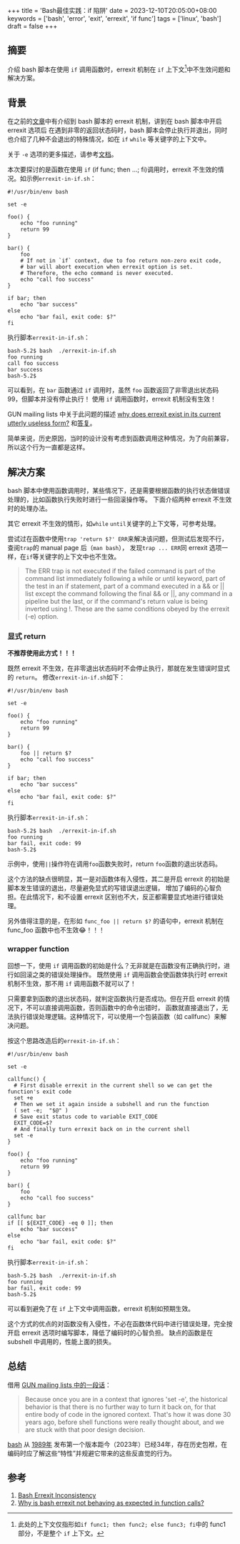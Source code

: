 +++
title = 'Bash最佳实践：if 陷阱'
date = 2023-12-10T20:05:00+08:00
keywords = ['bash', 'error', 'exit', 'errexit', 'if func']
tags = ['linux', 'bash']
draft = false
+++

## 摘要

介绍 bash 脚本在使用 `if` 调用函数时，errexit 机制在 `if` 上下文[^1]中不生效问题和解决方案。

[^1]: 此处的上下文仅指形如`if func1; then func2; else func3; fi`中的 func1 部分，不是整个 `if` 上下文。

## 背景

在之前的[文章](/bash/stop-when-error)中有介绍到 bash 脚本的 errexit 机制，讲到在 bash 脚本中开启 errexit 选项后
在遇到非零的返回状态码时，bash 脚本会停止执行并退出，同时也介绍了几种不会退出的特殊情况，如在 `if` `while` 等关键字的上下文中。

关于 `-e` 选项的更多描述，请参考[文档](https://www.gnu.org/software/bash/manual/html_node/The-Set-Builtin.html)。

本次要探讨的是函数在使用 `if` (if func; then ...; fi)调用时，errexit 不生效的情况。如示例`errexit-in-if.sh`：

```shell
#!/usr/bin/env bash

set -e

foo() {
    echo "foo running"
    return 99
}

bar() {
    foo
    # If not in `if` context, due to foo return non-zero exit code,
    # bar will abort execution when errexit option is set.
    # Therefore, the echo command is never executed.
    echo "call foo success"
}

if bar; then
    echo "bar success"
else
    echo "bar fail, exit code: $?"
fi
```

执行脚本`errexit-in-if.sh`：

```text
bash-5.2$ bash  ./errexit-in-if.sh 
foo running
call foo success
bar success
bash-5.2$ 
```

可以看到，在 `bar` 函数通过 `if` 调用时，虽然 `foo` 函数返回了非零退出状态码 99，但脚本并没有停止执行！
使用 `if` 调用函数时，errexit 机制没有生效！

GUN mailing lists 中关于此问题的描述
[why does errexit exist in its current utterly useless form?](https://lists.gnu.org/archive/html/bug-bash/2012-12/msg00093.html)
和[答复](https://lists.gnu.org/archive/html/bug-bash/2012-12/msg00094.html)。

简单来说，历史原因，当时的设计没有考虑到函数调用这种情况，为了向前兼容，所以这个行为一直都是这样。

## 解决方案

bash 脚本中使用函数调用时，某些情况下，还是需要根据函数的执行状态做错误处理的，比如函数执行失败时进行一些回滚操作等。
下面介绍两种 errexit 不生效时的处理办法。

其它 errexit 不生效的情形，如`while` `until`关键字的上下文等，可参考处理。

尝试过在函数中使用`trap 'return $?' ERR`来解决该问题，但测试后发现不行，查阅`trap`的 manual page 后（`man bash`），
发现`trap ... ERR`同 errexit 选项一样，在`if`等关键字的上下文中也不生效。

> The ERR trap is not executed if the failed command is part of the
> command list immediately following a while or until keyword, part of the test in an if statement,
> part of a command executed in a && or || list except the command following the final && or ||,
> any command in a pipeline but the last, or if the command's return value is being inverted
> using !. These are the same conditions obeyed by the errexit (-e) option.

### 显式 return

**不推荐使用此方式！！！**

既然 errexit 不生效，在非零退出状态码时不会停止执行，那就在发生错误时显式的 `return`。
修改`errexit-in-if.sh`如下：

```shell
#!/usr/bin/env bash

set -e

foo() {
    echo "foo running"
    return 99
}

bar() {
    foo || return $?
    echo "call foo success"
}

if bar; then
    echo "bar success"
else
    echo "bar fail, exit code: $?"
fi
```

执行脚本`errexit-in-if.sh`：

```text
bash-5.2$ bash  ./errexit-in-if.sh 
foo running
bar fail, exit code: 99
bash-5.2$ 
```

示例中，使用`||`操作符在调用`foo`函数失败时，return `foo`函数的退出状态码。

这个方法的缺点很明显，其一是对函数体有入侵性，其二是开启 errexit 的初始是脚本发生错误的退出，尽量避免显式的写错误退出逻辑，
增加了编码的心智负担。在此情况下，和不设置 errexit 区别也不大，反正都需要显式地进行错误处理。

另外值得注意的是，在形如 `func_foo || return $?` 的语句中，errexit 机制在 func_foo 函数中也不生效😂！！！

### wrapper function

回想一下，使用 `if` 调用函数的初始是什么？无非就是在函数没有正确执行时，进行如回滚之类的错误处理操作。
既然使用 `if` 调用函数会使函数体执行时 errexit 机制不生效，那不用 `if` 调用函数不就可以了！

只需要拿到函数的退出状态码，就判定函数执行是否成功。但在开启 errexit 的情况下，不可以直接调用函数，否则函数中的命令出错时，
函数就直接退出了，无法执行错误处理逻辑。这种情况下，可以使用一个包装函数（如 callfunc）来解决问题。

按这个思路改造后的`errexit-in-if.sh`：

```shell
#!/usr/bin/env bash

set -e

callfunc() {
  # First disable errexit in the current shell so we can get the function's exit code
  set +e
  # Then we set it again inside a subshell and run the function
  ( set -e;  "$@" )
  # Save exit status code to variable EXIT_CODE
  EXIT_CODE=$?
  # And finally turn errexit back on in the current shell
  set -e
}

foo() {
    echo "foo running"
    return 99
}

bar() {
    foo
    echo "call foo success"
}

callfunc bar
if [[ ${EXIT_CODE} -eq 0 ]]; then
    echo "bar success"
else
    echo "bar fail, exit code: $?"
fi
```

执行脚本`errexit-in-if.sh`：

```text
bash-5.2$ bash  ./errexit-in-if.sh 
foo running
bar fail, exit code: 99
bash-5.2$ 
```

可以看到避免了在 `if` 上下文中调用函数，errexit 机制如预期生效。

这个方式的优点的对函数没有入侵性，不必在函数体代码中进行错误处理，完全按开启 errexit 选项时编写脚本，降低了编码时的心智负担。
缺点的函数是在 subshell 中调用的，性能上面的损失。

## 总结

借用 [GUN mailing lists 中的一段话](https://lists.gnu.org/archive/html/bug-bash/2012-12/msg00094.html)：

> Because once you are in a context that ignores 'set -e', the historical
> behavior is that there is no further way to turn it back on, for that
> entire body of code in the ignored context. That's how it was done 30
> years ago, before shell functions were really thought about, and we are
> stuck with that poor design decision.

[bash](https://www.gnu.org/software/bash/) 从 [1989年](https://en.wikipedia.org/wiki/Bash_(Unix_shell))
发布第一个版本距今（2023年）已经34年，存在历史包袱，在编码时应了解这些“特性”并规避它带来的这些反直觉的行为。

## 参考

1. [Bash Errexit Inconsistency](https://stratus3d.com/blog/2019/11/29/bash-errexit-inconsistency/)
2. [Why is bash errexit not behaving as expected in function calls?](https://stackoverflow.com/questions/19789102/why-is-bash-errexit-not-behaving-as-expected-in-function-calls)
